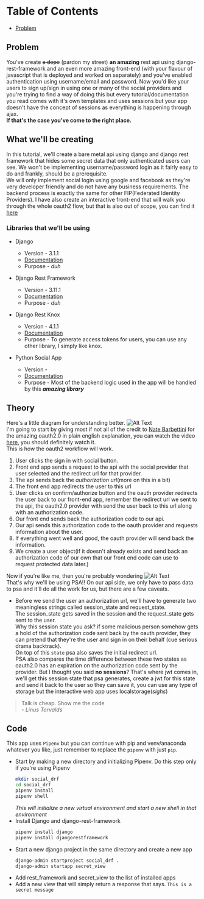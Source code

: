 # Table of Contents
* [Problem](##problem)

## Problem <a name="problem">
You've create ~~a dope~~ (pardon my street) **an amazing** rest api using django-rest-framework and an even more amazing front-end (with your flavour of javascript that is deployed and worked on separately) and you've enabled authentication using username/email and password. Now you'd like your users to sign up/sign in using one or many of the social providers and you're trying to find a way of doing this but every tutorial/documentation you read comes with it's own templates and uses sessions but your app doesn't have the concept of sessions as everything is happening through ajax.  
**If that's the case you've come to the right place.**

## What we'll be creating
In this tutorial, we'll create a bare metal api using django and django rest framework that hides some secret data that only authenticated users can see. We won't be implementing username/password login as it fairly easy to do and frankly, should be a prerequisite.  
We will only implement social login using google and facebook as they're very developer friendly and do not have any business requirements. The backend process is exactly the same for other FIP(Federated Identity Providers).
I have also create an interactive front-end that will walk you through the whole oauth2 flow, but that is also out of scope, you can find it [here](https://killdozerx2.github.io/drf-social-auth-example)

### Libraries that we'll be using
* Django
	* Version - 3.1.1
	* [Documentation](https://docs.djangoproject.com/en/3.1/)
	* Purpose - *duh*

* Django Rest Framework
	* Version - 3.11.1
	* [Documentation](https://www.django-rest-framework.org/)
	* Purpose - *duh*

* Django Rest Knox
	* Version - 4.1.1
	* [Documentation](http://james1345.github.io/django-rest-knox/)
	* Purpose - To generate access tokens for users, you can use any other library, I simply like knox.
	
* Python Social App
	* Version - 
	* [Documentation](https://python-social-auth.readthedocs.io/en/latest/)
	* Purpose - Most of the backend logic used in the app will be handled by this ***amazing library***

## Theory
Here's a little diagram for understanding better.
![Alt Text](https://dev-to-uploads.s3.amazonaws.com/i/ee8zse5abjhd7ezx2rk7.png)  
I'm going to start by giving most if not all of the credit to [Nate Barbettini](https://twitter.com/nbarbettini) for the amazing oauth2.0 in plain english explanation, you can watch the video [here](https://youtu.be/996OiexHze0), you should definitely watch it.  
This is how the oauth2 workflow will work.
1. User clicks the sign in with social button.
2. Front end app sends a request to the api with the social provider that user selected and the redirect url for that provider.
3. The api sends back the *authorization url*(more on this in a bit)
4. The front end app redirects the user to this url
5. User clicks on confirm/authorize button and the oauth provider redirects the user back to our front-end app, remember the redirect url we sent to the api, the oauth2.0 provider with send the user back to this url along with an authorization code.
6. Our front end sends back the authorization code to our api.
7. Our api sends this authorization code to the oauth provider and requests information about the user.
8. If everything went well and good, the oauth provider will send back the information.
9. We create a user object(if it doesn't already exists and send back an authorization code of our own that our front end code can use to request protected data later.)  
  
Now if you're like me, then you're probably wondering
![Alt Text](https://dev-to-uploads.s3.amazonaws.com/i/7lwbamz8wp2hliwmpiku.gif)  
That's why we'll be using PSA!!
On our api side, we only have to pass data to psa and it'll do all the work for us, but there are a few caveats.
* Before we send the user an authorization url, we'll have to generate two meaningless strings called session_state and request_state.  
	The session_state gets saved in the session and the request_state gets sent to the user.  
	Why this session state you ask? if some malicious person somehow gets a hold of the authorization code sent back by the oauth provider, they can pretend that they're the user and sign in on their behalf (cue serious drama backtrack).  
	On top of this `state` psa also saves the initial redirect url.  
	PSA also compares the time difference between these two states as oauth2.0 has an expiration on the authorization code sent by the provider.
	But I thought you said **no sessions**? That's where jwt comes in, we'll get this session state that psa generates, create a jwt for this state and send it back to the user so they can save it, you can use any type of storage but the interactive web app uses localstorage(*sighs*)

> Talk is cheap. Show me the code  
> *- Linus Torvalds*  

## Code
This app uses `Pipenv` but you can continue with pip and venv/anaconda whatever you like, just remember to replace the `pipenv` with just `pip`.
* Start by making a new directory and initializing Pipenv. Do this step only if you're using Pipenv
	```bash
	mkdir social_drf
	cd social_drf
	pipenv install
	pipenv shell
	```
	*This will initialize a new virtual environment and start a new shell in that environment*
* Install Django and django-rest-framework
	```bash
	pipenv install django
	pipenv install djangorestframework
	```
* Start a new django project in the same directory and create a new app
	```bash
	django-admin startproject social_drf .
	django-admin startapp secret_view
	```
* Add rest_framework and secret_view to the list of installed apps
* Add a new view that will simply return a response that says. `This is a secret message`